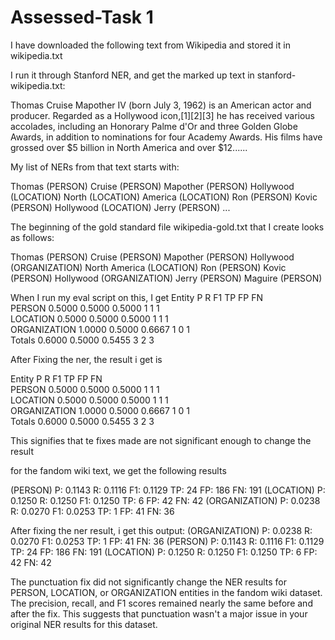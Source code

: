 # Assessed-Task 1
I have downloaded the following text from Wikipedia and stored it in wikipedia.txt

I run it through Stanford NER, and get the marked up text in stanford-wikipedia.txt:

Thomas Cruise Mapother IV (born July 3, 1962) is an American actor and producer. Regarded as a Hollywood icon,[1][2][3] he has received various accolades, including an Honorary Palme d'Or and three Golden Globe Awards, in addition to nominations for four Academy Awards. His films have grossed over $5 billion in North America and over $12......

My list of NERs from that text starts with:

Thomas (PERSON)
Cruise (PERSON)
Mapother (PERSON)
Hollywood (LOCATION)
North (LOCATION)
America (LOCATION)
Ron (PERSON)
Kovic (PERSON)
Hollywood (LOCATION)
Jerry (PERSON) ...


The beginning of the gold standard file wikipedia-gold.txt that I create looks as follows:

Thomas (PERSON)
Cruise (PERSON)
Mapother (PERSON)
Hollywood (ORGANIZATION)
North America (LOCATION)
Ron (PERSON)
Kovic (PERSON)
Hollywood (ORGANIZATION)
Jerry (PERSON)
Maguire (PERSON)

When I run my eval script on this, I get
Entity       P        R        F1       TP    FP    FN   
PERSON       0.5000   0.5000   0.5000   1     1     1    
LOCATION     0.5000   0.5000   0.5000   1     1     1    
ORGANIZATION 1.0000   0.5000   0.6667   1     0     1    
Totals       0.6000   0.5000   0.5455   3     2     3 

After Fixing the ner, the result i get is

Entity       P        R        F1       TP    FP    FN   
PERSON       0.5000   0.5000   0.5000   1     1     1    
LOCATION     0.5000   0.5000   0.5000   1     1     1    
ORGANIZATION 1.0000   0.5000   0.6667   1     0     1    
Totals       0.6000   0.5000   0.5455   3     2     3 

This signifies that te fixes made are not significant enough to change the result

for the fandom wiki text, we get the following results

(PERSON)     P: 0.1143 R: 0.1116 F1: 0.1129 TP: 24 FP: 186 FN: 191
(LOCATION)   P: 0.1250 R: 0.1250 F1: 0.1250 TP: 6 FP: 42 FN: 42
(ORGANIZATION) P: 0.0238 R: 0.0270 F1: 0.0253 TP: 1 FP: 41 FN: 36

After fixing the ner result, i get this output:
(ORGANIZATION) P: 0.0238 R: 0.0270 F1: 0.0253 TP: 1 FP: 41 FN: 36
(PERSON)     P: 0.1143 R: 0.1116 F1: 0.1129 TP: 24 FP: 186 FN: 191
(LOCATION)   P: 0.1250 R: 0.1250 F1: 0.1250 TP: 6 FP: 42 FN: 42

The punctuation fix did not significantly change the NER results for PERSON, LOCATION, or ORGANIZATION entities in the fandom wiki dataset.
The precision, recall, and F1 scores remained nearly the same before and after the fix.
This suggests that punctuation wasn't a major issue in your original NER results for this dataset.

